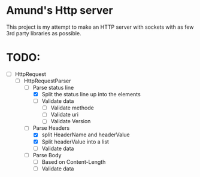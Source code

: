 # Amund's Http server

This project is my attempt to make an HTTP server with sockets with as few 3rd party libraries as possible.

# TODO:
 * [ ] HttpRequest
   * [ ] HttpRequestParser
     * [ ] Parse status line
       * [x] Split the status line up into the elements
       * [ ] Validate data
         * [ ] Validate methode
         * [ ] Validate uri
         * [ ] Validate Version
     * [ ] Parse Headers
       * [x] split HeaderName and headerValue
       * [x] Split headerValue into a list
       * [ ] Validate data
     * [ ] Parse Body
       * [ ] Based on Content-Length 
       * [ ] Validate data